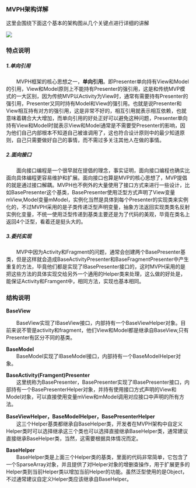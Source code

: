 ###  MVPH架构详解
这里会围绕下面这个基本的架构图从几个关键点进行详细的讲解

![](https://raw.githubusercontent.com/AcgnCodeMonkey/MVPLibrary/master/file/架构图1.png)

### 特点说明
#####  1.单向引用
&emsp;&emsp;MVPH框架的核心思想之一，**单向引用**。即Presenter单向持有View和Model的引用，View和Model原则上不能持有Presenter的强引用，这是和传统MVP模式的一大区别，因为传统MVP以Activity为View时，通常有需要持有Presenter的强引用，Presenter又同时持有Model和View的强引用。也就是说Presenter和View相互持有对方的强引用，这是非常不好的，相互引用就表示相互依赖，也就意味着耦合大大增加，而单向引用的好处正好可以避免这种问题，Presenter单向持有View和Model时就表示View和Model通常是不需要受Presenter的影响，因为他们自己内部根本不知道自己被谁调用了，这也符合设计原则中的最少知道原则，自己只需要做好自己的事情，而不需过多关注其他人在做的事情。

##### 2.面向接口
&emsp;&emsp;面向接口编程是一个很早就在提倡的理念，事实证明，面向接口编程也确实比面向具体编程更容易维护和扩展。面向接口也算是MVP的核心思想了，MVP提倡的就是通过接口解耦。MVPH也不例外的大量使用了接口方式来进行一些设计，比如BasePresenter这个基类，BasePresenter使用泛型方式声明了View变量mView,Model变量mModel，实例化当然是具体到每个Presenter的实现类来实例化的，不过MVPH采用的是子类传递泛型声明变量，抽象方法返回实现类类名反射实例化变量，不统一使用泛型传递到基类主要还是为了代码的美观，毕竟在类名上返回4个泛型，看着还是挺头大的。

##### 3.委托实现
&emsp;&emsp;MVP中因为Activity和Fragment的问题，通常会创建两个BasePresenter基类，但是这样就会造成BaseActivityPresenter和BaseFragmentPresenter中产生重复的方法，毕竟他们都是实现了IBasePresenter接口的，这时MVPH采用的是把这些方法的具体实现交给另外一个通用的Helper类来处理，这么做的好处是，能保证Activity和Framgent中，相同方法，实现也基本相同。

### 结构说明

**BaseView**<br>

&emsp;&emsp;BaseView实现了IBaseView接口，内部持有一个BaseViewHelper对象。目前来说不管是activity和fragment，他们View和Model都是继承自BaseView,只有Presenter有区分不同的基类。

**BaseModel**<br>
&emsp;&emsp;BaseModel实现了IBaseModel接口，内部持有一个BaseModelHelper对象。

**BaseActivity(Framgent)Presenter**<br>
&emsp;&emsp;这里统称为BasePresenter，BasePresenter实现了IBasePresenter接口，内部持有一个BasePresenterHelper对象，并持有使用接口方式声明的View和Model对象，可以直接使用变量mView和mModel调用对应接口中声明的所有方法。

**BaseViewHelper，BaseModelHelper，BasePresenterHelper**<br>
&emsp;&emsp;这三个Helper基类都继承自BaseHelper类，开发者在MVPH架构中自定义Helper类时可以选择继承这三个类也可以选择直接继承BaseHelper类，通常建议直接继承BaseHelper类，当然，这需要根据具体情况而定。

**BaseHelper**<br>
&emsp;&emsp;BaseHelper类是上面三个Helper类的基类，里面的代码非常简单，它包含了一个SparseArray<Object>对象，并且提供了对Helper对象的增删查操作，用于扩展更多的Helper类到当前Helper类以增加当前Helper的功能。虽然泛型使用的是Object，不过通常建议自定义Helper类应该继承自BaseHelper。
